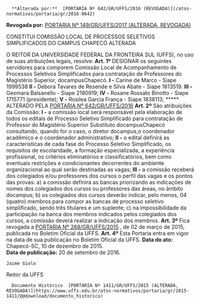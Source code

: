       **Alterada por:**  [PORTARIA Nº 642/GR/UFFS/2016 (REVOGADA)](/atos-normativos/portaria/gr/2016-0642) 

 **Revogada por:**  [PORTARIA Nº 149/GR/UFFS/2017 (ALTERADA, REVOGADA)](/atos-normativos/portaria/gr/2017-0149) 

   CONSTITUI COMISSÃO LOCAL DE PROCESSOS SELETIVOS SIMPLIFICADOS DO CAMPUS CHAPECÓ ALTERADA  

 O REITOR DA UNIVERSIDADE FEDERAL DA FRONTEIRA SUL (UFFS), no uso de suas atribuições legais, resolve:   **Art. 1º** DESIGNAR os seguintes servidores para comporem Comissão Local de Acompanhamento de Processos Seletivos Simplificados para contratação de Professores do Magistério Superior, docampusChapecó. **I -** Carine de Marco - Siape 1999538 **II -** Debora Tavares de Resende e Silva Abate - Siape 1813519. **III -** Geomara Balsanello - Siape 2180919; **IV -** Rosane Rossato Binotto - Siape 1715771 (presidente); **V -** Rosilea Garcia França - Siape 1838113; ***** ALTERADO PELA [PORTARIA Nº 642/GR/UFFS/2016](https://www.uffs.edu.br/atos-normativos/portaria/gr/2016-0642)    **Art. 2º** São atribuições da Comissão: **I -** a comissão local será responsável pela elaboração de todos os editais de Processo Seletivo Simplificado para contratação de Professor do Magistério Superior Substituto docampusChapecó consultando, quando for o caso, o diretor docampus,o coordenador acadêmico e o coordenador administrativo; **II -** o edital definirá as características de cada fase do Processo Seletivo Simplificado, os requisitos de escolaridade, a formação especializada, a experiência profissional, os critérios eliminatórios e classificatórios, bem como eventuais restrições e condicionantes decorrentes do ambiente organizacional ao qual serão destinadas as vagas; **III -** a comissão receberá dos colegiados e/ou professores dos cursos o perfil das vagas e os pontos das provas: a) a comissão definirá as bancas priorizando as indicações de nomes dos colegiados dos cursos ou professores das áreas, no âmbito docampus; b) os colegiados dos cursos deverão indicar, pelo menos, 04 (quatro) membros para compor as bancas de processo seletivo simplificado, sendo três titulares e um suplente; c) na impossibilidade da participação na banca dos membros indicados pelos colegiados dos cursos, a comissão deverá realizar a indicação dos membros.   **Art. 3º** Fica revogada a [PORTARIA Nº 268/GR/UFFS/2015](https://www.uffs.edu.br/atos-normativos/portaria/gr/2015-0268)  , de 02 de março de 2015, publicada no Boletim Oficial da UFFS.   **Art. 4º** Esta Portaria entra em vigor na data de sua publicação no Boletim Oficial da UFFS.      **Data do ato:** Chapecó-SC, 10 de dezembro de 2015.   
 **Data de publicação:**  20 de setembro de 2016. 

    Jaime Giolo   
 Reitor da UFFS 

      Documento Histórico  [PORTARIA Nº 1411/GR/UFFS/2015 (ALTERADA, REVOGADA)](https://www.uffs.edu.br/atos-normativos/portaria/gr/2015-1411/@@download/documento_historico)     
      